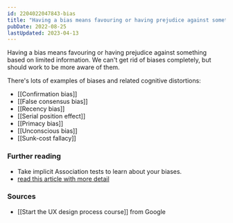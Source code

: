 ```yaml
---
id: 2204022047843-bias
title: "Having a bias means favouring or having prejudice against something based on limited information"
pubDate: 2022-08-25
lastUpdated: 2023-04-13
---
```


Having a bias means favouring or having prejudice against something based on limited information. We can't get rid of biases completely, but should work to be more aware of them.

There's lots of examples of biases and related cognitive distortions:

- [[Confirmation bias]]
- [[False consensus bias]]
- [[Recency bias]]
- [[Serial position effect]]
- [[Primacy bias]]
- [[Unconscious bias]]
- [[Sunk-cost fallacy]]

### Further reading

- Take implicit Association tests to learn about your biases.
- [read this article with more detail](https://uxdesign.cc/10-cognitive-biases-to-avoid-in-user-research-and-how-to-avoid-them-993aa397c8c6)

### Sources

- [[Start the UX design process course]] from Google
